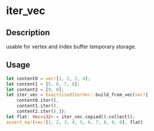 # iter_vec
## Description
usable for vertex and index buffer temporary storage.
## Usage
```rust
let content0 = vec![1, 2, 3, 4];
let content1 = [5, 6, 7, 8];
let content2 = [9, 0];
let iter_vec = ExactSizedIterVec::build_from_vec(vec![     
    content0.iter(),
    content1.iter(),
    content2.iter(),]);
let flat: Vec<i32> = iter_vec.copied().collect();
assert_eq!(vec![1, 2, 3, 4, 5, 6, 7, 8, 9, 0], flat)
```
